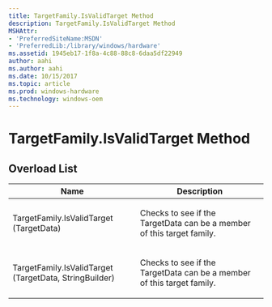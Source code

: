 ```yaml
---
title: TargetFamily.IsValidTarget Method
description: TargetFamily.IsValidTarget Method
MSHAttr:
- 'PreferredSiteName:MSDN'
- 'PreferredLib:/library/windows/hardware'
ms.assetid: 1945eb17-1f8a-4c88-88c8-6daa5df22949
author: aahi
ms.author: aahi
ms.date: 10/15/2017
ms.topic: article
ms.prod: windows-hardware
ms.technology: windows-oem
---
```


# TargetFamily.IsValidTarget Method


## <span id="Overload_List"></span><span id="overload_list"></span><span id="OVERLOAD_LIST"></span>Overload List


<table>
<colgroup>
<col width="50%" />
<col width="50%" />
</colgroup>
<thead>
<tr class="header">
<th>Name</th>
<th>Description</th>
</tr>
</thead>
<tbody>
<tr class="odd">
<td><p>TargetFamily.IsValidTarget (TargetData)</p></td>
<td><p>Checks to see if the TargetData can be a member of this target family.</p></td>
</tr>
<tr class="even">
<td><p>TargetFamily.IsValidTarget (TargetData, StringBuilder)</p></td>
<td><p>Checks to see if the TargetData can be a member of this target family.</p></td>
</tr>
</tbody>
</table>

 

 

 






